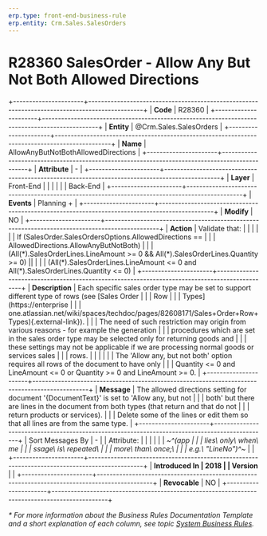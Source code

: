 ```yaml
---
erp.type: front-end-business-rule
erp.entity: Crm.Sales.SalesOrders
---
```


# R28360 SalesOrder - Allow Any But Not Both Allowed Directions


+----------------------+-----------------------------------------------------------------------------------------------+
| **Code**             | R28360                                                                                        |
+----------------------+-----------------------------------------------------------------------------------------------+
| **Entity**           | @Crm.Sales.SalesOrders                                                                        |
+----------------------+-----------------------------------------------------------------------------------------------+
| **Name**             | AllowAnyButNotBothAllowedDirections                                                           |
+----------------------+-----------------------------------------------------------------------------------------------+
| **Attribute**        | \-                                                                                            |
+----------------------+-----------------------------------------------------------------------------------------------+
| **Layer**            | Front-End                                                                                     |
|                      |                                                                                               |
|                      | Back-End                                                                                      |
+----------------------+-----------------------------------------------------------------------------------------------+
| **Events**           | Planning +                                                                                    |
+----------------------+-----------------------------------------------------------------------------------------------+
| **Modify**           | NO                                                                                            |
+----------------------+-----------------------------------------------------------------------------------------------+
| **Action**           | Validate that:                                                                                |
|                      |                                                                                               |
|                      | If (SalesOrder.SalesOrdersOptions.AllowedDirections ==                                        |
|                      | AllowedDirections.AllowAnyButNotBoth)                                                         |
|                      | (All(\*).SalesOrderLines.LineAmount \>= 0 && All(\*).SalesOrderLines.Quantity \>= 0) \|\|     |
|                      | (All(\*).SalesOrderLines.LineAmount \<= 0 and All(\*).SalesOrderLines.Quantity \<= 0)         |
+----------------------+-----------------------------------------------------------------------------------------------+
| **Description**      | Each specific sales order type may be set to support different type of rows (see [Sales Order |
|                      | Row                                                                                           |
|                      | Types](https://enterprise                                                                     |
|                      | one.atlassian.net/wiki/spaces/techdoc/pages/82608171/Sales+Order+Row+Types){.external-link}). |
|                      | The need of such restriction may origin from various reasons - for example the generation     |
|                      | procedures which are set in the sales order type may be selected only for returning goods and |
|                      | these settings may not be applicable if we are processing normal goods or services sales      |
|                      | rows.                                                                                         |
|                      |                                                                                               |
|                      | The \'Allow any, but not both\' option requires all rows of the document to have only         |
|                      | Quantity \<= 0 and LineAmount \<= 0 or Quantity \>= 0 and LineAmount \>= 0.                   |
+----------------------+-----------------------------------------------------------------------------------------------+
| **Message**          | The allowed directions setting for document \'{DocumentText}\' is set to \'Allow any, but not |
|                      | both\' but there are lines in the document from both types (that return and that do not       |
|                      | return products or services).                                                                 |
|                      | Delete some of the lines or edit them so that all lines are from the same type.               |
+----------------------+-----------------------------------------------------------------------------------------------+
| Sort Messages By     | \-                                                                                            |
| Attribute:           |                                                                                               |
|                      |                                                                                               |
| *~^(app              |                                                                                               |
| lies\ only\ when\ me |                                                                                               |
| ssage\ is\ repeated\ |                                                                                               |
|  more\ than\ once;\  |                                                                                               |
| e.g.\ \"LineNo\")^~* |                                                                                               |
+----------------------+-----------------------------------------------------------------------------------------------+
| **Introduced In      | 2018                                                                                          |
| Version**            |                                                                                               |
+----------------------+-----------------------------------------------------------------------------------------------+
| **Revocable**        | NO                                                                                            |
+----------------------+-----------------------------------------------------------------------------------------------+

*\* For more information about the Business Rules Documentation Template and a short explanation of each column, see
topic [System Business Rules](../templates/template-description-system-business-rules.md).*
